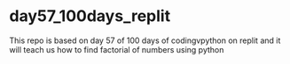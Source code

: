 # day57_100days_replit
This repo is based on day 57 of 100 days of codingvpython on replit and it will teach us how to find factorial of numbers using python 
